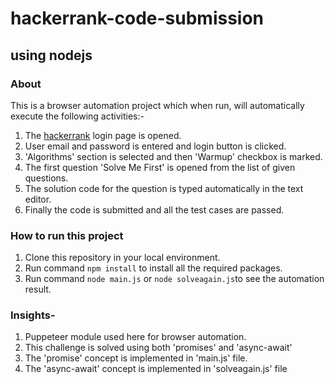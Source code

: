 # hackerrank-code-submission
## using nodejs

### About
This is a browser automation project which when run, will automatically execute the following activities:-
1. The [hackerrank](https://www.hackerrank.com/auth/login) login page is opened.
2. User email and password is entered and login button is clicked.
3. 'Algorithms' section is selected and then 'Warmup' checkbox is marked.
4. The first question 'Solve Me First' is opened from the list of given questions.
5. The solution code for the question is typed automatically in the text editor.
6. Finally the code is submitted and all the test cases are passed.


### How to run this project
1. Clone this repository in your local environment.
2. Run command `npm install` to install all the required packages.
3. Run command `node main.js`  or `node solveagain.js`to see the automation result.




### Insights-

1. Puppeteer module used here for browser automation.
2. This challenge is solved using both 'promises' and 'async-await'
3. The 'promise' concept is implemented in 'main.js' file.
4. The 'async-await' concept is implemented in 'solveagain.js' file

